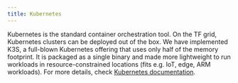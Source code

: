 ```yaml
---
title: Kubernetes
---
```


Kubernetes is the standard container orchestration tool. On the TF grid, Kubernetes clusters can be deployed out of the box. We have implemented K3S, a full-blown Kubernetes offering that uses only half of the memory footprint. It is packaged as a single binary and made more lightweight to run workloads in resource-constrained locations (fits e.g. IoT, edge, ARM workloads). For more details, check [Kubernetes documentation](https://www.manual.grid.tf/documentation/dashboard/solutions/k8s.html).
